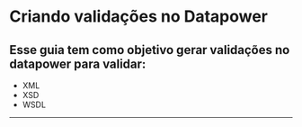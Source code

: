# Criando validações no Datapower

## Esse guia tem como objetivo gerar validações no datapower para validar: 
 - XML
 - XSD 
 - WSDL

---

